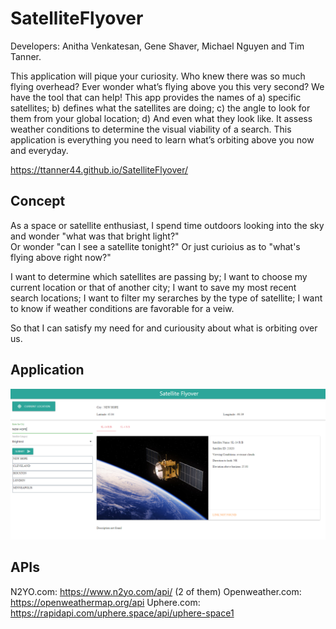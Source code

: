 # SatelliteFlyover

Developers:  Anitha Venkatesan, Gene Shaver, Michael Nguyen and Tim Tanner.

This application will pique your curiosity. Who knew there was so much flying overhead? Ever wonder what’s flying above you this very second?  We have the tool that can help! 
This app provides the names of a) specific satellites; b) defines what the satellites are doing; c) the angle to look for them from your global location; d) And even what they look like.  It assess weather conditions to determine the visual viability of a search. This application is everything you need to learn what’s orbiting above you now and everyday.

https://ttanner44.github.io/SatelliteFlyover/

## Concept
As a space or satellite enthusiast, I spend time outdoors looking into the sky and wonder "what was that bright light?"  
Or wonder "can I see a satellite tonight?" Or just curioius as to "what's flying above right now?"

I want to determine which satellites are passing by;
I want to choose my current location or that of another city;
I want to save my most recent search locations;
I want to filter my serarches by the type of satellite;
I want to know if weather conditions are favorable for a veiw.

So that I can satisfy my need for and curiousity about what is orbiting over us.

## Application

![Screen Shot](./Assets/Sattelite.PNG)
 
## APIs
N2YO.com: https://www.n2yo.com/api/ (2 of them) 
Openweather.com: https://openweathermap.org/api 
Uphere.com: https://rapidapi.com/uphere.space/api/uphere-space1
